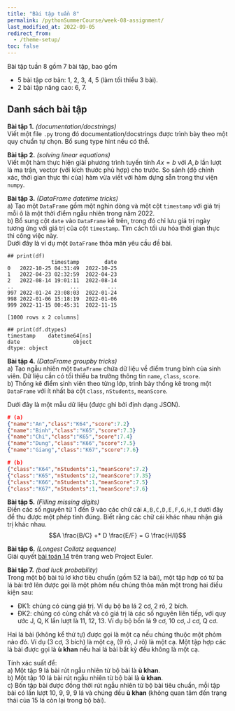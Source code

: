 ```yaml
---
title: "Bài tập tuần 8"
permalink: /pythonSummerCourse/week-08-assignment/
last_modified_at: 2022-09-05
redirect_from:
  - /theme-setup/
toc: false
---
```



Bài tập tuần 8 gồm 7 bài tập, bao gồm
- 5 bài tập cơ bản: 1, 2, 3, 4, 5 (làm tối thiểu 3 bài).
- 2 bài tập nâng cao: 6, 7.


## Danh sách bài tập

**Bài tập 1.** *(documentation/docstrings)* \
Viết một file `.py` trong đó documentation/docstrings được trình bày theo một quy chuẩn tự chọn. Bổ sung type hint nếu có thể.


**Bài tập 2.** *(solving linear equations)* \
Viết một hàm thực hiện giải phương trình tuyến tính $Ax=b$ với $A,b$ lần lượt là ma trận, vector (với kích thước phù hợp) cho trước. So sánh (độ chính xác, thời gian thực thi của) hàm vừa viết với hàm dựng sẵn trong thư viện `numpy`.


**Bài tập 3.** *(DataFrame datetime tricks)* \
a) Tạo một `DataFrame` gồm một nghìn dòng và một cột `timestamp` với giá trị mỗi ô là một thời điểm ngẫu nhiên trong năm 2022. \
b) Bổ sung cột `date` vào `DataFrame` kể trên, trong đó chỉ lưu giá trị ngày tương ứng với giá trị của cột `timestamp`. Tìm cách tối ưu hóa thời gian thực thi công việc này. \
Dưới đây là ví dụ một `DataFrame` thỏa mãn yêu cầu đề bài.

```
## print(df)
              timestamp        date
0   2022-10-25 04:31:49  2022-10-25
1   2022-04-23 02:32:59  2022-04-23
2   2022-08-14 19:01:11  2022-08-14
..                  ...         ...
997 2022-01-24 23:08:03  2022-01-24
998 2022-01-06 15:18:19  2022-01-06
999 2022-11-15 00:45:31  2022-11-15

[1000 rows x 2 columns]

## print(df.dtypes)
timestamp    datetime64[ns]
date                 object
dtype: object
```


**Bài tập 4.** *(DataFrame groupby tricks)* \
a) Tạo ngẫu nhiên một `DataFrame` chứa dữ liệu về điểm trung bình của sinh viên. Dữ liệu cần có tối thiểu ba trường thông tin `name`, `class`, `score`. \
b) Thống kê điểm sinh viên theo từng lớp, trình bày thống kê trong một `DataFrame` với ít nhất ba cột `class`, `nStudents`, `meanScore`.

Dưới đây là một mẫu dữ liệu (được ghi bởi định dạng JSON).

```json
# (a)
{"name":"An","class":"K64","score":7.2}
{"name":"Binh","class":"K65","score":7.3}
{"name":"Chi","class":"K65","score":7.4}
{"name":"Dung","class":"K66","score":7.5}
{"name":"Giang","class":"K67","score":7.6}

# (b)
{"class":"K64","nStudents":1,"meanScore":7.2}
{"class":"K65","nStudents":2,"meanScore":7.35}
{"class":"K66","nStudents":1,"meanScore":7.5}
{"class":"K67","nStudents":1,"meanScore":7.6}
```


**Bài tập 5.** *(Filling missing digits)* \
Điền các số nguyên từ 1 đến 9 vào các chữ cái `A,B,C,D,E,F,G,H,I` dưới đây để thu được một phép tính đúng. Biết rằng các chữ cái khác nhau nhận giá trị khác nhau.
$$A \frac{B/C} +* D \frac{E/F} = G \frac{H/I}$$


**Bài tập 6.** *(Longest Collatz sequence)* \
Giải quyết [bài toán 14](https://projecteuler.net/problem=14) trên trang web Project Euler.


**Bài tập 7.** *(bad luck probability)* \
Trong một bộ bài tú lơ khơ tiêu chuẩn (gồm 52 lá bài), một tập hợp có từ ba lá bài trở lên được gọi là một phỏm nếu chúng thỏa mãn một trong hai điều kiện sau:
- ĐK1: chúng có cùng giá trị. Ví dụ bộ ba lá 2 cơ, 2 rô, 2 bích.
- ĐK2: chúng có cùng chất và có giá trị là các số nguyên liên tiếp, với quy ước J, Q, K lần lượt là 11, 12, 13. Ví dụ bộ bốn lá 9 cơ, 10 cơ, J cơ, Q cơ.

Hai lá bài (không kể thứ tự) được gọi là một cạ nếu chúng thuộc một phỏm nào đó. Ví dụ (3 cơ, 3 bích) là một cạ, (9 rô, J rô) là một cạ. Một tập hợp các lá bài được gọi là **ù khan** nếu hai lá bài bất kỳ đều không là một cạ.

Tính xác suất để: \
a) Một tập 9 lá bài rút ngẫu nhiên từ bộ bài là **ù khan**. \
b) Một tập 10 lá bài rút ngẫu nhiên từ bộ bài là **ù khan**. \
c) Bốn tập bài được đồng thời rút ngẫu nhiên từ bộ bài tiêu chuẩn, mỗi tập bài có lần lượt 10, 9, 9, 9 lá và chúng đều **ù khan** (không quan tâm đến trạng thái của 15 lá còn lại trong bộ bài).
